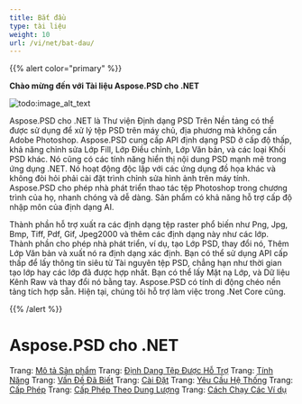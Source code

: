```yaml
---
title: Bắt đầu
type: tài liệu
weight: 10
url: /vi/net/bat-dau/
---
```


{{% alert color="primary" %}} 

**Chào mừng đến với Tài liệu Aspose.PSD cho .NET**

![todo:image_alt_text](https://www.aspose.cloud/templates/aspose/App_Themes/V3/images/psd/272x272/aspose_psd-for-net.png)

Aspose.PSD cho .NET là Thư viện Định dạng PSD Trên Nền tảng có thể được sử dụng để xử lý tệp PSD trên máy chủ, địa phương mà không cần Adobe Photoshop. Aspose.PSD cung cấp API định dạng PSD ở cấp độ thấp, khả năng chỉnh sửa Lớp Fill, Lớp Điều chỉnh, Lớp Văn bản, và các loại Khối PSD khác. Nó cũng có các tính năng hiển thị nội dung PSD mạnh mẽ trong ứng dụng .NET. Nó hoạt động độc lập với các ứng dụng đồ họa khác và không đòi hỏi phải cài đặt trình chỉnh sửa hình ảnh trên máy tính. Aspose.PSD cho phép nhà phát triển thao tác tệp Photoshop trong chương trình của họ, nhanh chóng và dễ dàng. Sản phẩm có khả năng hỗ trợ cấp độ nhập môn của định dạng AI.

Thành phần hỗ trợ xuất ra các định dạng tệp raster phổ biến như Png, Jpg, Bmp, Tiff, Pdf, Gif, Jpeg2000 và thêm các định dạng này như các lớp. Thành phần cho phép nhà phát triển, ví dụ, tạo Lớp PSD, thay đổi nó, Thêm Lớp Văn bản và xuất nó ra định dạng xác định. Bạn có thể sử dụng API cấp thấp để lấy thông tin siêu từ Tài nguyên tệp PSD, chẳng hạn như thời gian tạo lớp hay các lớp đã được hợp nhất. Bạn có thể lấy Mặt nạ Lớp, và Dữ liệu Kênh Raw và thay đổi nó bằng tay. Aspose.PSD có tính di động chéo nền tảng tích hợp sẵn. Hiện tại, chúng tôi hỗ trợ làm việc trong .Net Core cũng.

{{% /alert %}} 
# **Aspose.PSD cho .NET**
Trang: [Mô tả Sản phẩm](/vi/psd/net/mo-ta-san-pham/) Trang: [Định Dạng Tệp Được Hỗ Trợ](/vi/psd/net/dinh-dang-tap-tin-duoc-ho-tro/) Trang: [Tính Năng](/vi/psd/net/tinh-nang/) Trang: [Vấn Đề Đã Biết](/vi/psd/net/van-de-da-biet/) Trang: [Cài Đặt](/vi/psd/net/cai-dat/) Trang: [Yêu Cầu Hệ Thống](/vi/psd/net/yeu-cau-he-thong/) Trang: [Cấp Phép](/vi/psd/net/cap-phep/) Trang: [Cấp Phép Theo Dung Lượng](/vi/psd/net/cap-phep-theo-dung-luong/) Trang: [Cách Chạy Các Ví dụ](/vi/psd/net/cach-chay-cac-vi-du/) 



